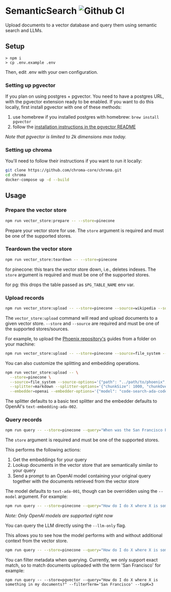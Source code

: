 # SemanticSearch ![Github CI](https://github.com/axilla-io/semanticsearch/workflows/Github%20CI/badge.svg)

Upload documents to a vector database and query them using semantic search and LLMs.

## Setup

```
> npm i
> cp .env.example .env
```

Then, edit .env with your own configuration.

### Setting up pgvector

If you plan on using postgres + pgvector. You need to have a postgres URL, with the pgvector extension ready to be enabled. If you want to do this locally, first install pgvector with one of these methods:

1.  use homebrew if you installed postgres with homebrew: `brew install pgvector`
2.  follow the [installation instructions in the pgvector README](https://github.com/pgvector/pgvector)

_Note that pgvector is limited to 2k dimensions max today._

### Setting up chroma

You'll need to follow their instructions if you want to run it locally:

```bash
git clone https://github.com/chroma-core/chroma.git
cd chroma
docker-compose up -d --build
```

## Usage

### Prepare the vector store

```bash
npm run vector_store:prepare -- --store=pinecone
```

Prepare your vector store for use. The `store` argument is required and must be one of the supported stores.

### Teardown the vector store

```bash
npm run vector_store:teardown -- --store=pinecone
```

for pinecone: this tears the vector store down, i.e., deletes indexes. The `store` argument is required and must be one of the supported stores.

for pg: this drops the table passed as `$PG_TABLE_NAME` env var.

### Upload records

```bash
npm run vector_store:upload -- --store=pinecone --source=wikipedia --source-options='{"term": "San Francisco"}'
```

The `vector_store:upload` command will read and upload documents to a given vector store. `--store` and `--source` are required and must be one of the supported stores/sources.

For example, to upload the [Phoenix repository's](https://github.com/phoenixframework/phoenix) guides from a folder on your machine:

```bash
npm run vector_store:upload -- --store=pinecone --source=file_system --source-options='{"path": "../path/to/phoenix", "glob": "guides/**/*.md"}'
```

You can also customize the splitting and embedding operations.

```bash
npm run vector_store:upload -- \
  --store=pinecone \
  --source=file_system --source-options='{"path": "../path/to/phoenix", "glob": "guides/**/*.md"}' \
  --splitter=markdown --splitter-options='{"chunkSize": 1000, "chunkOverlap": 100}' \
  --embedder=openai --embedder-options='{"model": "code-search-ada-code-001"}'
```

The splitter defaults to a basic text splitter and the embedder defaults to OpenAI's `text-embedding-ada-002`.

### Query records

```bash
npm run query -- --store=pinecone --query="When was the San Francisco Police Department founded?"
```

The `store` argument is required and must be one of the supported stores.

This performs the following actions:

1. Get the embeddings for your query
2. Lookup documents in the vector store that are semantically similar to your query
3. Send a prompt to an OpenAI model containing your original query together with the documents retrieved from the vector store

The model defaults to `text-ada-001`, though can be overridden using the `--model` argument. For example:

```bash
npm run query -- --store=pinecone --query="How do I do X where X is something in my documents?" --model=text-curie-001
```

_Note: Only OpenAI models are supported right now_

You can query the LLM directly using the `--llm-only` flag.

This allows you to see how the model performs with and without additional context from the vector store.

```bash
npm run query -- --store=pinecone --query="How do I do X where X is something in my documents?" --llm-only
```

You can filter metadata when querying. Currently, we only support exact match, so to match documents uploaded with the term 'San Francisco' for example:

```
npm run query -- --store=pgvector --query="How do I do X where X is something in my documents?" --filterTerm='San Francisco' --topK=3

```
